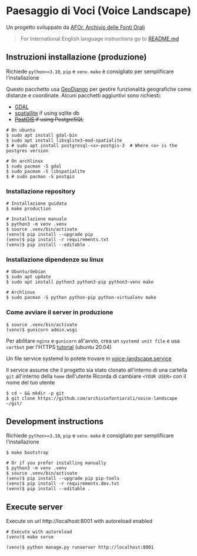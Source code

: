 # Paesaggio di Voci (Voice Landscape)
Un progetto sviluppato da [AFOr, Archivio delle Fonti Orali](https://afor.dev)

> For International English language instructions go to [README.md](/README.md) 


## Instruzioni installazione (produzione)
Richiede `python>=3.10`, `pip` e `venv`. 
`make` è consigliato per semplificare l'installazione

Questo pacchetto usa [GeoDjango](https://docs.djangoproject.com/en/4.1/ref/contrib/gis/tutorial/) 
per gestire funzionalità geografiche come distanze e coordinate. Alcuni pacchetti aggiuntivi sono richiesti:
- [GDAL](https://gdal.org/) 
- [spatiallite](https://docs.djangoproject.com/en/4.1/ref/contrib/gis/install/spatialite/) if using sqlite db
- ~~[PostGIS](https://docs.djangoproject.com/en/4.1/ref/contrib/gis/install/postgis/) if using PostgreSQL~~

```shell
# On ubuntu
$ sudo apt install gdal-bin
$ sudo apt install libsqlite3-mod-spatialite
$ # sudo apt install postgresql-<x>-postgis-3  # Where <x> is the postgres version

# On archlinux
$ sudo pacman -S gdal
$ sudo pacman -S libspatialite
$ # sudo pacman -S postgis
```

### Installazione repository
```shell
# Installazione guidata
$ make production

# Installazione manuale
$ python3 -m venv .venv
$ source .venv/bin/activate
(venv)$ pip install --upgrade pip
(venv)$ pip install -r requirements.txt
(venv)$ pip install --editable .
```

### Installazione dipendenze su linux
```shell
# Ubuntu/debian
$ sudo apt update
$ sudo apt install python3 python3-pip python3-venv make

# Archlinux
$ sudo pacman -S python python-pip python-virtualenv make
```

### Come avviare il server in produzione
```shell
$ source .venv/bin/activate
(venv)$ gunicorn admin.wsgi
```

Per abilitare `nginx` e `gunicorn` all'avvio, crea un `systemd unit file` e usa 
`certbot` per l'HTTPS 
[tutorial](https://www.digitalocean.com/community/tutorials/how-to-serve-flask-applications-with-gunicorn-and-nginx-on-ubuntu-20-04)
(ubuntu 20.04) 

Un file service systemd lo potete trovare in 
[voice-landscape.service](/system/voice-landscape.service)

Il service assume che il progetto sia stato clonato all'interno di una cartella `git` 
all'interno della `home` dell'utente
Ricorda di cambiare `<YOUR USER>` con il nome del tuo utente

```shell
$ cd ~ && mkdir -p git 
$ git clone https://github.com/archiviofontiorali/voice-landscape ~/git/
```


## Development instructions
Richiede `python>=3.10`, `pip` e `venv`. 
`make` è consigliato per semplificare l'installazione

```shell
$ make bootstrap

# Or if you prefer installing manually
$ python3 -m venv .venv
$ source .venv/bin/activate
(venv)$ pip install --upgrade pip pip-tools
(venv)$ pip install -r requirements.dev.txt
(venv)$ pip install --editable .
```

## Execute server
Execute on url http://localhost:8001 with autoreload enabled
```shell
# Execute with autoreload
(venv)$ make serve

(venv)$ python manage.py runserver http://localhost:8001
```